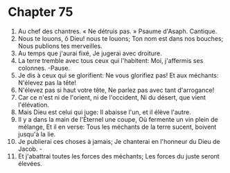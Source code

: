 # Chapter 75

1. Au chef des chantres. « Ne détruis pas. » Psaume d'Asaph. Cantique.
2. Nous te louons, ô Dieu! nous te louons; Ton nom est dans nos bouches; Nous publions tes merveilles.
3. Au temps que j'aurai fixé, Je jugerai avec droiture.
4. La terre tremble avec tous ceux qui l'habitent: Moi, j'affermis ses colonnes. -Pause.
5. Je dis à ceux qui se glorifient: Ne vous glorifiez pas! Et aux méchants: N'élevez pas la tête!
6. N'élevez pas si haut votre tête, Ne parlez pas avec tant d'arrogance!
7. Car ce n'est ni de l'orient, ni de l'occident, Ni du désert, que vient l'élévation.
8. Mais Dieu est celui qui juge: Il abaisse l'un, et il élève l'autre.
9. Il y a dans la main de l'Éternel une coupe, Où fermente un vin plein de mélange, Et il en verse: Tous les méchants de la terre sucent, boivent jusqu'à la lie.
10. Je publierai ces choses à jamais; Je chanterai en l'honneur du Dieu de Jacob. -
11. Et j'abattrai toutes les forces des méchants; Les forces du juste seront élevées.


